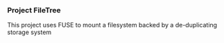 ### Project FileTree ###

This project uses FUSE to mount a filesystem backed by a de-duplicating storage system